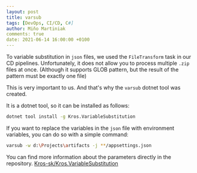 ```yaml
---
layout: post
title: varsub
tags: [DevOps, CI/CD, C#]
author: Miňo Martiniak
comments: true
date: 2021-06-14 16:00:00 +0100
---
```


To variable substitution in `json` files, we used the `FileTransform` task in our CD pipelines. Unfortunately, it does not allow you to process multiple `.zip` files at once. (Although it supports GLOB pattern, but the result of the pattern must be exactly one file)

This is very important to us. And that's why the `varsub` dotnet tool was created.

It is a dotnet tool, so it can be installed as follows:

```bash
dotnet tool install -g Kros.VariableSubstitution
```

If you want to replace the variables in the `json` file with environment variables, you can do so with a simple command:

```bash
varsub -w d:\Projects\artifacts -j **/appsettings.json
```

You can find more information about the parameters directly in the repository.
[Kros-sk/Kros.VariableSubstitution](https://github.com/Kros-sk/Kros.VariableSubstitution)